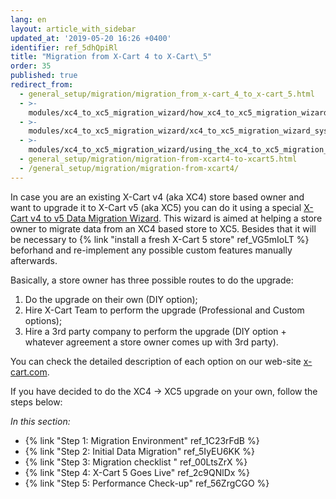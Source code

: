 ```yaml
---
lang: en
layout: article_with_sidebar
updated_at: '2019-05-20 16:26 +0400'
identifier: ref_5dhQpiRl
title: "Migration from X-Cart 4 to X‑Cart\_5"
order: 35
published: true
redirect_from:
  - general_setup/migration/migration_from_x-cart_4_to_x-cart_5.html
  - >-
    modules/xc4_to_xc5_migration_wizard/how_xc4_to_xc5_migration_wizard_works.html
  - >-
    modules/xc4_to_xc5_migration_wizard/xc4_to_xc5_migration_wizard_system_requirements_and_installation.html
  - >-
    modules/xc4_to_xc5_migration_wizard/using_the_xc4_to_xc5_migration_wizard.html
  - general_setup/migration/migration-from-xcart4-to-xcart5.html
  - /general_setup/migration/migration-from-xcart4/
---
```


In case you are an existing X-Cart v4 (aka XC4) store based owner and want to upgrade it to X-Cart v5 (aka XC5) you can do it using a special [X-Cart v4 to v5 Data Migration Wizard](https://market.x-cart.com/addons/migration-wizard.html). This wizard is aimed at helping a store owner to migrate data from an XC4 based store to XC5. Besides that it will be necessary to {% link "install a fresh X-Cart 5 store" ref_VG5mIoLT %} beforhand and re-implement any possible custom features manually afterwards. 

Basically, a store owner has three possible routes to do the upgrade:
1. Do the upgrade on their own (DIY option);
2. Hire X-Cart Team to perform the upgrade (Professional and Custom options);
3. Hire a 3rd party company to perform the upgrade (DIY option + whatever agreement a store owner comes up with 3rd party).

You can check the detailed description of each option on our web-site [x-cart.com](https://www.x-cart.com/x-cart-migration.html).

If you have decided to do the XC4 -> XC5 upgrade on your own, follow the steps below:

_In this section:_
*   {% link "Step 1: Migration Environment" ref_1C23rFdB %}
*   {% link "Step 2: Initial Data Migration" ref_5IyEU6KK %}
*   {% link "Step 3: Migration checklist " ref_00LtsZrX %}
*   {% link "Step 4: X-Cart 5 Goes Live" ref_2c9QNlDx %}
*   {% link "Step 5: Performance Check-up" ref_56ZrgCGO %}
